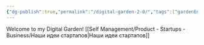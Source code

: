 ```yaml
---
{"dg-publish":true,"permalink":"/digital-garden-2-0/","tags":["gardenEntry"]}
---
```


Welcome to my Digital Garden!
[[Self Management/Product - Startups - Business/Наши идеи стартапов\|Наши идеи стартапов]]